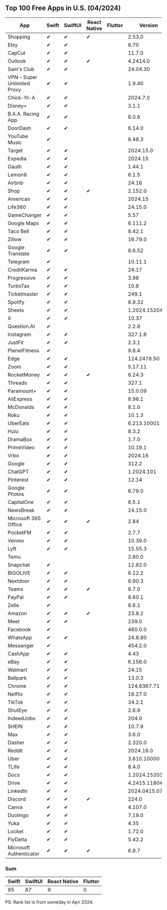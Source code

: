 ## Top 100 Free Apps in U.S. (04/2024)
| App            | Swift | SwiftUI | React Native | Flutter | Version |
| --------------- | ----- | ----- | ------------ | ------- | ---- |
| Shopping | ✔ | ✔ | ✔ |   | 2.53.0 |
| Etsy | ✔ | ✔ |   |   | 6.70 |
| CapCut | ✔ | ✔ |   |   | 11.7.0 |
| Outlook | ✔ | ✔ | ✔ |   | 4.2414.0 |
| Sam's Club | ✔ | ✔ |   |   | 24.04.30 |
| VPN – Super Unlimited Proxy | ✔ | ✔ |   |   | 1.9.40 |
| Chick-fil-A | ✔ | ✔ |   |   | 2024.7.0 |
| Disney+ | ✔ | ✔ |   |   | 3.1.1 |
| B.A.A. Racing App | ✔ | ✔ |   |   | 8.0.6 |
| DoorDash | ✔ | ✔ |   |   | 6.14.0 |
| YouTube Music | ✔ |   |   |   | 6.48.3 |
| Target | ✔ | ✔ |   |   | 2024.15.0 |
| Expedia | ✔ | ✔ |   |   | 2024.15 |
| Gauth | ✔ | ✔ |   |   | 1.44.1 |
| Lemon8 | ✔ | ✔ |   |   | 6.1.5 |
| Airbnb | ✔ | ✔ |   |   | 24.16 |
| Shop | ✔ | ✔ | ✔ |   | 2.152.0 |
| American | ✔ | ✔ |   |   | 2024.15 |
| Life360 | ✔ | ✔ |   |   | 24.15.0 |
| GameChanger | ✔ | ✔ |   |   | 5.57 |
| Google Maps | ✔ | ✔ |   |   | 6.111.2 |
| Taco Bell | ✔ | ✔ |   |   | 8.42.1 |
| Zillow | ✔ | ✔ |   |   | 16.79.0 |
| Google Translate | ✔ | ✔ |   |   | 8.6.52 |
| Telegram | ✔ |   |   |   | 10.11.1 |
| CreditKarma | ✔ | ✔ |   |   | 24.17 |
| Progressive | ✔ | ✔ |   |   | 3.98 |
| TurboTax | ✔ | ✔ |   |   | 10.8 |
| Ticketmaster | ✔ | ✔ |   |   | 249.1 |
| Spotify | ✔ | ✔ |   |   | 8.9.32 |
| Sheets | ✔ | ✔ |   |   | 1.2024.15204 |
| X | ✔ | ✔ |   |   | 10.37 |
| Question.AI | ✔ |   |   |   | 2.2.9 |
| Instagram | ✔ | ✔ |   |   | 327.1.6 |
| JustFit | ✔ | ✔ |   |   | 2.3.1 |
| PlanetFitness | ✔ |   |   |   | 9.8.4 |
| Edge | ✔ | ✔ |   |   | 124.2478.50 |
| Zoom | ✔ | ✔ |   |   | 5.17.11 |
| RocketMoney | ✔ | ✔ | ✔ |   | 6.24.3 |
| Threads | ✔ | ✔ |   |   | 327.1 |
| Paramount+ | ✔ | ✔ |   |   | 15.0.09 |
| AliExpress | ✔ | ✔ |   |   | 8.96.1 |
| McDonalds | ✔ | ✔ |   |   | 8.1.0 |
| Roku | ✔ | ✔ |   |   | 10.1.3 |
| UberEats | ✔ | ✔ |   |   | 6.213.10001 |
| Hulu | ✔ | ✔ |   |   | 8.3.2 |
| DramaBox | ✔ | ✔ |   |   | 1.7.0 |
| PrimeVideo | ✔ | ✔ |   |   | 10.19.1 |
| Vrbo | ✔ | ✔ |   |   | 2024.16 |
| Google | ✔ | ✔ |   |   | 312.2 |
| ChatGPT | ✔ | ✔ |   |   | 1.2024.101 |
| Pinterest | ✔ | ✔ |   |   | 12.14 |
| Google Photos | ✔ | ✔ |   |   | 6.79.0 |
| CapitalOne | ✔ | ✔ |   |   | 6.5.1 |
| NewsBreak | ✔ | ✔ |   |   | 24.15.0 |
| Microsoft 365 Office | ✔ | ✔ | ✔ |   | 2.84 |
| PocketFM | ✔ | ✔ |   |   | 2.7.7 |
| Venmo | ✔ | ✔ |   |   | 10.39.0 |
| Lyft | ✔ | ✔ |   |   | 15.55.3 |
| Temu |   |   |   |   | 2.60.0 |
| Snapchat | ✔ |   |   |   | 12.82.0 |
| BIGOLIVE | ✔ | ✔ |   |   | 6.12.2 |
| Nextdoor | ✔ | ✔ |   |   | 6.90.3 |
| Teams | ✔ | ✔ | ✔ |   | 6.7.0 |
| PayPal | ✔ | ✔ |   |   | 8.60.1 |
| Zelle | ✔ |   |   |   | 8.6.1 |
| Amazon | ✔ | ✔ | ✔ |   | 23.8.2 |
| Meet | ✔ | ✔ |   |   | 239.0 |
| Facebook | ✔ |   |   |   | 460.0.0 |
| ‎WhatsApp | ✔ | ✔ |   |   | 24.8.80 |
| Messenger | ✔ |   |   |   | 454.2.0 |
| CashApp | ✔ | ✔ |   |   | 4.43 |
| eBay | ✔ | ✔ |   |   | 6.156.0 |
| Walmart | ✔ | ✔ |   |   | 24.15 |
| Ballpark | ✔ | ✔ |   |   | 13.0.3 |
| Chrome | ✔ | ✔ |   |   | 124.6367.71 |
| Netflix | ✔ | ✔ |   |   | 16.27.0 |
| TikTok | ✔ | ✔ |   |   | 34.2.1 |
| ShutEye | ✔ | ✔ |   |   | 2.6.9 |
| IndeedJobs | ✔ | ✔ |   |   | 204.0 |
| SHEIN | ✔ | ✔ |   |   | 10.7.9 |
| Max | ✔ | ✔ |   |   | 3.6.0 |
| Dasher | ✔ | ✔ |   |   | 2.320.0 |
| Reddit | ✔ | ✔ |   |   | 2024.16.0 |
| Uber | ✔ | ✔ |   |   | 3.610.10000 |
| TLife | ✔ | ✔ |   |   | 8.4.0 |
| Docs | ✔ | ✔ |   |   | 1.2024.15203 |
| Drive | ✔ | ✔ |   |   | 4.2415.11804 |
| LinkedIn | ✔ | ✔ |   |   | 2024.0415.0724 |
| Discord | ✔ | ✔ | ✔ |   | 224.0 |
| Canva | ✔ | ✔ |   |   | 4.107.0 |
| Duolingo | ✔ | ✔ |   |   | 7.19.0 |
| Yuka | ✔ | ✔ |   |   | 4.35 |
| Locket | ✔ | ✔ |   |   | 1.72.0 |
| FlyDelta | ✔ | ✔ |   |   | 5.42.2 |
| Microsoft Authenticator | ✔ | ✔ | ✔ | | 6.8.7 |

### Sum
| Swift | SwiftUI | React Native | Flutter |
| ----- | ----- | ------------ | ------- |
| 95 | 87 | 9 | 0 |

PS: Rank list is from someday in Apri 2024.
